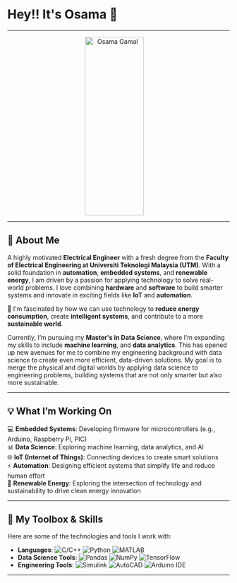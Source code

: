 # Hey!! It's Osama 👋
---
<p align="center">
  <img src="https://github.com/user-attachments/assets/62fce6df-f97c-4831-b76a-6cf5cb70be82" alt="Osama Gamal" width="133" height="404" style="margin-right: 20px;" />
</p>

---

## 🚀 About Me

A highly motivated **Electrical Engineer** with a fresh degree from the **Faculty of Electrical Engineering at Universiti Teknologi Malaysia (UTM)**. With a solid foundation in **automation**, **embedded systems**, and **renewable energy**, I am driven by a passion for applying technology to solve real-world problems. I love combining **hardware** and **software** to build smarter systems and innovate in exciting fields like **IoT** and **automation**.

🔋 I'm fascinated by how we can use technology to **reduce energy consumption**, create **intelligent systems**, and contribute to a more **sustainable world**.

Currently, I’m pursuing my **Master's in Data Science**, where I’m expanding my skills to include **machine learning**, and **data analytics**. This has opened up new avenues for me to combine my engineering background with data science to create even more efficient, data-driven solutions. My goal is to merge the physical and digital worlds by applying data science to engineering problems, building systems that are not only smarter but also more sustainable.

---

## 💡 What I’m Working On

💻 **Embedded Systems**: Developing firmware for microcontrollers (e.g., Arduino, Raspberry Pi, PIC)  
📊 **Data Science**: Exploring machine learning, data analytics, and AI  
🌐 **IoT (Internet of Things)**: Connecting devices to create smart solutions  
⚡ **Automation**: Designing efficient systems that simplify life and reduce human effort  
🌱 **Renewable Energy**: Exploring the intersection of technology and sustainability to drive clean energy innovation

---

## 🔧 My Toolbox & Skills

Here are some of the technologies and tools I work with:

- **Languages**: ![C/C++](https://img.shields.io/badge/-C/C++-00599C?style=flat&logo=c%2B%2B&logoColor=white) ![Python](https://img.shields.io/badge/-Python-3776AB?style=flat&logo=python&logoColor=white) ![MATLAB](https://img.shields.io/badge/-MATLAB-0076A8?style=flat&logo=mathworks&logoColor=white)  
- **Data Science Tools**: ![Pandas](https://img.shields.io/badge/-Pandas-150458?style=flat&logo=pandas&logoColor=white) ![NumPy](https://img.shields.io/badge/-NumPy-013243?style=flat&logo=numpy&logoColor=white) ![TensorFlow](https://img.shields.io/badge/-TensorFlow-FF6F00?style=flat&logo=tensorflow&logoColor=white)
- **Engineering Tools**: ![Simulink](https://img.shields.io/badge/-Simulink-0076A8?style=flat&logo=simulink&logoColor=white) ![AutoCAD](https://img.shields.io/badge/-AutoCAD-F7931E?style=flat&logo=autodesk&logoColor=white) ![Arduino IDE](https://img.shields.io/badge/-Arduino_IDE-00979D?style=flat&logo=arduino&logoColor=white)

---

